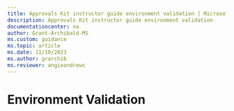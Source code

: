 ```yaml
---
title: Approvals Kit instructor guide environment validation | Microsoft Docs
description: Approvals Kit instructor guide environment validation
documentationcenter: na
author: Grant-Archibald-MS
ms.custom: guidance
ms.topic: article
ms.date: 11/10/2023
ms.author: grarchib
ms.reviewer: angieandrews
---
```


# Environment Validation
